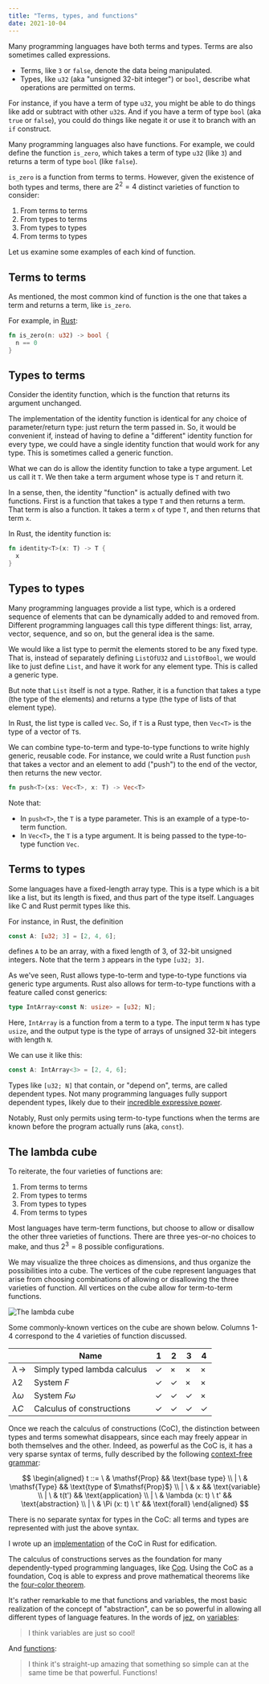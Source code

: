 ```yaml
---
title: "Terms, types, and functions"
date: 2021-10-04
---
```


Many programming languages have both terms and types. Terms are also sometimes
called expressions.

- Terms, like `3` or `false`, denote the data being manipulated.
- Types, like `u32` (aka "unsigned 32-bit integer") or `bool`, describe what
  operations are permitted on terms.

For instance, if you have a term of type `u32`, you might be able to do things
like add or subtract with other `u32`s. And if you have a term of type `bool`
(aka `true` or `false`), you could do things like negate it or use it to branch
with an `if` construct.

Many programming languages also have functions. For example, we could define the
function `is_zero`, which takes a term of type `u32` (like `3`) and returns a
term of type `bool` (like `false`).

`is_zero` is a function from terms to terms. However, given the existence of
both types and terms, there are $2^2 = 4$ distinct varieties of function to
consider:

1. From terms to terms
2. From types to terms
3. From types to types
4. From terms to types

Let us examine some examples of each kind of function.

## Terms to terms

As mentioned, the most common kind of function is the one that takes a term
and returns a term, like `is_zero`.

For example, in [Rust][]:

```rs
fn is_zero(n: u32) -> bool {
  n == 0
}
```

## Types to terms

Consider the identity function, which is the function that returns its argument
unchanged.

The implementation of the identity function is identical for any choice of
parameter/return type: just return the term passed in. So, it would be
convenient if, instead of having to define a "different" identity function for
every type, we could have a single identity function that would work for any
type. This is sometimes called a generic function.

What we can do is allow the identity function to take a type argument. Let us
call it `T`. We then take a term argument whose type is `T` and return it.

In a sense, then, the identity "function" is actually defined with two
functions. First is a function that takes a type `T` and then returns a term.
That term is also a function. It takes a term `x` of type `T`, and then returns
that term `x`.

In Rust, the identity function is:

```rs
fn identity<T>(x: T) -> T {
  x
}
```

## Types to types

Many programming languages provide a list type, which is a ordered sequence of
elements that can be dynamically added to and removed from. Different
programming languages call this type different things: list, array, vector,
sequence, and so on, but the general idea is the same.

We would like a list type to permit the elements stored to be any fixed type.
That is, instead of separately defining `ListOfU32` and `ListOfBool`, we would
like to just define `List`, and have it work for any element type. This is
called a generic type.

But note that `List` itself is not a type. Rather, it is a function that takes a
type (the type of the elements) and returns a type (the type of lists of that
element type).

In Rust, the list type is called `Vec`. So, if `T` is a Rust type, then `Vec<T>`
is the type of a vector of `T`s.

We can combine type-to-term and type-to-type functions to write highly generic,
reusable code. For instance, we could write a Rust function `push` that takes a
vector and an element to add ("push") to the end of the vector, then returns the
new vector.

```rs
fn push<T>(xs: Vec<T>, x: T) -> Vec<T>
```

Note that:

- In `push<T>`, the `T` is a type parameter. This is an example of a
  type-to-term function.
- In `Vec<T>`, the `T` is a type argument. It is being passed to the
  type-to-type function `Vec`.

## Terms to types

Some languages have a fixed-length array type. This is a type which is a bit
like a list, but its length is fixed, and thus part of the type itself.
Languages like C and Rust permit types like this.

For instance, in Rust, the definition

```rs
const A: [u32; 3] = [2, 4, 6];
```

defines `A` to be an array, with a fixed length of 3, of 32-bit unsigned
integers. Note that the term `3` appears in the type `[u32; 3]`.

As we've seen, Rust allows type-to-term and type-to-type functions via
generic type arguments. Rust also allows for term-to-type functions with a
feature called const generics:

```rs
type IntArray<const N: usize> = [u32; N];
```

Here, `IntArray` is a function from a term to a type. The input term `N` has
type `usize`, and the output type is the type of arrays of unsigned 32-bit
integers with length `N`.

We can use it like this:

```rs
const A: IntArray<3> = [2, 4, 6];
```

Types like `[u32; N]` that contain, or "depend on", terms, are called dependent
types. Not many programming languages fully support dependent types, likely due
to their [incredible expressive power][curry-howard].

Notably, Rust only permits using term-to-type functions when the terms are known
before the program actually runs (aka, `const`).

## The lambda cube

To reiterate, the four varieties of functions are:

1. From terms to terms
2. From types to terms
3. From types to types
4. From terms to types

Most languages have term-term functions, but choose to allow or disallow the
other three varieties of functions. There are three yes-or-no choices to make,
and thus $2^3 = 8$ possible configurations.

We may visualize the three choices as dimensions, and thus organize the
possibilities into a cube. The vertices of the cube represent languages that
arise from choosing combinations of allowing or disallowing the three varieties
of function. All vertices on the cube allow for term-to-term functions.

![The lambda cube](/img/lambda-cube.png)

Some commonly-known vertices on the cube are shown below. Columns 1-4 correspond
to the 4 varieties of function discussed.

|                        | Name                         | 1   | 2   | 3   | 4   |
| ---------------------- | ---------------------------- | --- | --- | --- | --- |
| $\lambda\!\rightarrow$ | Simply typed lambda calculus | ✓   | ×   | ×   | ×   |
| $\lambda 2$            | System $F$                   | ✓   | ✓   | ×   | ×   |
| $\lambda \omega$       | System $F\omega$             | ✓   | ✓   | ✓   | ×   |
| $\lambda C$            | Calculus of constructions    | ✓   | ✓   | ✓   | ✓   |

Once we reach the calculus of constructions (CoC), the distinction between types
and terms somewhat disappears, since each may freely appear in both themselves
and the other. Indeed, as powerful as the CoC is, it has a very sparse syntax of
terms, fully described by the following [context-free grammar][cfg]:

$$
\begin{aligned}
t
::=  \ & \mathsf{Prop} && \text{base type}
\\ | \ & \mathsf{Type} && \text{type of $\mathsf{Prop}$}
\\ | \ & x && \text{variable}
\\ | \ & t(t') && \text{application}
\\ | \ & \lambda (x: t) \ t' && \text{abstraction}
\\ | \ & \Pi (x: t) \ t' && \text{forall}
\end{aligned}
$$

There is no separate syntax for types in the CoC: all terms and types are
represented with just the above syntax.

I wrote up an [implementation][coc-rust] of the CoC in Rust for edification.

The calculus of constructions serves as the foundation for many
dependently-typed programming languages, like [Coq][coq]. Using the CoC as a
foundation, Coq is able to express and prove mathematical theorems like the
[four-color theorem][four-c].

It's rather remarkable to me that functions and variables, the most basic
realization of the concept of "abstraction", can be so powerful in allowing all
different types of language features. In the words of [jez][], on
[variables][var]:

> I think variables are just so cool!

And [functions][fun]:

> I think it's straight-up amazing that something so simple can at the same time
> be that powerful. Functions!

[coq]: https://coq.inria.fr
[coc-rust]: https://github.com/azdavis/coc
[four-c]: https://github.com/math-comp/fourcolor
[jez]: https://jez.io
[var]: https://blog.jez.io/variables-and-binding
[fun]: https://blog.jez.io/system-f-param
[curry-howard]: https://en.wikipedia.org/wiki/Curry–Howard_correspondence
[cfg]: https://en.wikipedia.org/wiki/Context-free_grammar
[rust]: https://www.rust-lang.org
